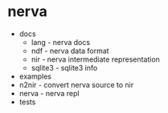 # nerva

* docs
  * lang - nerva docs
  * ndf - nerva data format
  * nir - nerva intermediate representation
  * sqlite3 - sqlite3 info
* examples
* n2nir - convert nerva source to nir
* nerva - nerva repl
* tests

